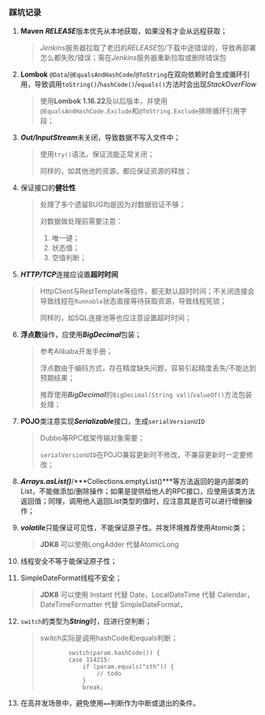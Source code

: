 ### 踩坑记录

1.  **Maven** ***RELEASE***版本优先从本地获取，如果没有才会从远程获取；

    >   *Jenkins*服务器拉取了老旧的*RELEASE*包/下载中途错误的，导致再部署怎么都失败/错误；需在*Jenkins*服务器重新拉取或删除错误包

2.  **Lombok** `@Data`/`@EqualsAndHashCode`/`@ToString`在双向依赖时会生成循环引用，导致调用`toString()`/`hashCode()`/`equals()`方法时会出现*StackOverFlow*

    >   使用**Lombok 1.16.22**及以后版本，并使用 `@EqualsAndHashCode.Exclude`和`@ToString.Exclude`排除循环引用字段；

3.  ***Out/InputStream***未关闭，导致数据不写入文件中；

    >   使用`try()`语法，保证流能正常关闭；
    >
    >   同样的，如其他池的资源，都应保证资源的释放；

4.  保证接口的**健壮性**

    >   处理了多个遗留BUG均是因为对数据验证不够；
    >
    >   对数据做处理前需要注意：
    >
    >   1.  唯一键；
    >   2.  状态值；
    >   3.  空值判断；

5.  ***HTTP/TCP***连接应设置**超时时间**

    >   HttpClient与RestTemplate等组件，都无默认超时时间；不关闭连接会导致线程在`Runnable`状态直接等待获取资源，导致线程死锁；
    >
    >   同样的，如SQL连接池等也应注意设置超时时间；

6.  **浮点数**操作，应使用***BigDecimal***包装；

    >   参考Alibaba开发手册；
    >
    >   浮点数由于编码方式，存在精度缺失问题，容易引起精度丢失/不能达到预期结果；
    >
    >   推荐使用***BigDecimal***的`BigDecimal(String val)`/`valueOf()`方法包装处理；

7.  **POJO**类注意实现***Serializable***接口，生成`serialVersionUID`

    >   Dubbo等RPC框架传输对象需要；
    >
    >   `serialVersionUID`在POJO兼容更新时不修改，不兼容更新时一定要修改；

8.  ***Arrays.asList()***/***Collections.emptyList()***等方法返回的是内部类的List，不能做添加/删除操作；如果是提供给他人的RPC接口，应使用该类方法返回值；同理，调用他人返回List类型的值时，应注意其是否可以进行增删操作；

9.  ***volatile***只能保证可见性，不能保证原子性。并发环境推荐使用Atomic类；

    >   **JDK8** 可以使用LongAdder 代替AtomicLong

10.  线程安全不等于能保证原子性；

11.  SimpleDateFormat线程不安全；

     >   **JDK8** 可以使用 Instant 代替 Date，LocalDateTime 代替 Calendar， DateTimeFormatter 代替 SimpleDateFormat，

12.  `switch`的类型为***String***时，应进行空判断；

     >   switch实际是调用hashCode和equals判断；
     >
     >   ```
     >           switch(param.hashCode()) {
     >           case 114215:
     >               if (param.equals("sth")) {
     >                   // todo
     >               }
     >               break;
     >   ```

13.  在高并发场景中，避免使用`==`判断作为中断或退出的条件。